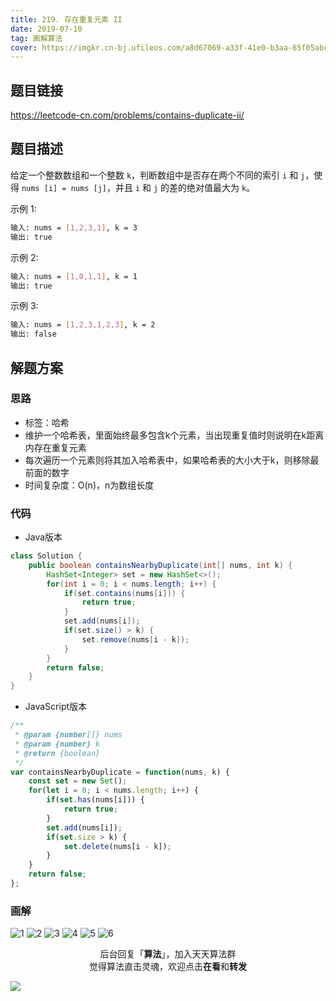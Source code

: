 ```yaml
---
title: 219. 存在重复元素 II
date: 2019-07-10
tag: 画解算法
cover: https://imgkr.cn-bj.ufileos.com/a8d67069-a33f-41e0-b3aa-65f05abc3bc3.png
---
```


## 题目链接

https://leetcode-cn.com/problems/contains-duplicate-ii/

## 题目描述

给定一个整数数组和一个整数 `k`，判断数组中是否存在两个不同的索引 `i` 和 `j`，使得 `nums [i] = nums [j]`，并且 `i` 和 `j` 的差的绝对值最大为 `k`。

示例 1:

```bash
输入: nums = [1,2,3,1], k = 3
输出: true
```

示例 2:

```bash
输入: nums = [1,0,1,1], k = 1
输出: true
```

示例 3:

```bash
输入: nums = [1,2,3,1,2,3], k = 2
输出: false
```

## 解题方案

### 思路

- 标签：哈希
- 维护一个哈希表，里面始终最多包含k个元素，当出现重复值时则说明在k距离内存在重复元素
- 每次遍历一个元素则将其加入哈希表中，如果哈希表的大小大于k，则移除最前面的数字
- 时间复杂度：O(n)，n为数组长度

### 代码

- Java版本

```Java
class Solution {
    public boolean containsNearbyDuplicate(int[] nums, int k) {
        HashSet<Integer> set = new HashSet<>();
        for(int i = 0; i < nums.length; i++) {
            if(set.contains(nums[i])) {
                return true;
            }
            set.add(nums[i]);
            if(set.size() > k) {
                set.remove(nums[i - k]);
            }
        }
        return false;
    }
}
```

- JavaScript版本

```JavaScript
/**
 * @param {number[]} nums
 * @param {number} k
 * @return {boolean}
 */
var containsNearbyDuplicate = function(nums, k) {
    const set = new Set();
    for(let i = 0; i < nums.length; i++) {
        if(set.has(nums[i])) {
            return true;
        }
        set.add(nums[i]);
        if(set.size > k) {
            set.delete(nums[i - k]);
        }
    }
    return false;
};
```


### 画解

![1](https://imgkr.cn-bj.ufileos.com/17f4125d-e07e-4eaf-938e-92ca19719dca.png)
![2](https://imgkr.cn-bj.ufileos.com/cd9cd3f9-6ebd-4b9d-8381-7ef3f9607d8b.png)
![3](https://imgkr.cn-bj.ufileos.com/478b3e59-f82b-41e0-bb28-b0670d787614.png)
![4](https://imgkr.cn-bj.ufileos.com/9518af04-34c2-4962-8365-8da9aa60c7e2.png)
![5](https://imgkr.cn-bj.ufileos.com/0ed42d94-b407-410b-8ba7-06371d19d4cb.png)
![6](https://imgkr.cn-bj.ufileos.com/a8d67069-a33f-41e0-b3aa-65f05abc3bc3.png)

<span style="display:block;text-align:center;">后台回复「<strong>算法</strong>」，加入天天算法群</span>
<span style="display:block;text-align:center;">觉得算法直击灵魂，欢迎点击<strong>在看</strong>和<strong>转发</strong></span>

![](https://imgkr.cn-bj.ufileos.com/c3690018-4a92-4766-ac7e-ac54dd54c093.jpg)